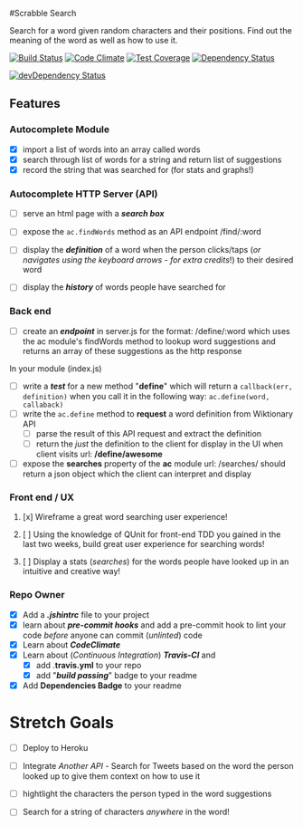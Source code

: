 #Scrabble Search

Search for a word given random characters and their positions. Find out the meaning of the word as well as how to use it.

[![Build Status](https://travis-ci.org/jmnr/scrabble.png?branch=master)](https://travis-ci.org/jmnr/scrabble)
[![Code Climate](https://codeclimate.com/repos/5565ab08e30ba00ffb008e17/badges/063396e0507dff112f33/gpa.svg)](https://codeclimate.com/repos/5565ab08e30ba00ffb008e17/feed)
[![Test Coverage](https://codeclimate.com/repos/5565ab08e30ba00ffb008e17/badges/063396e0507dff112f33/coverage.svg)](https://codeclimate.com/repos/5565ab08e30ba00ffb008e17/coverage)
[![Dependency Status](https://david-dm.org/jmnr/scrabble.svg)](https://david-dm.org/jmnr/scrabble)

[![devDependency Status](https://david-dm.org/jmnr/scrabble.svg)](https://david-dm.org/jmnr/scrabble.svg#info=devDependencies) 

## Features

### Autocomplete Module

+ [x] import a list of words into an array called words
+ [x] search through list of words for a string and return list of suggestions
+ [x] record the string that was searched for (for stats and graphs!)

### Autocomplete HTTP Server (API)

+ [ ] serve an html page with a ***search box***
+ [ ] expose the `ac.findWords` method as an API endpoint /find/:word
+ [ ] display the ***definition*** of a word when the person clicks/taps (*or navigates using the keyboard arrows - for extra credits*!) to their desired word
+ [ ] display the ***history*** of words people have searched for


### Back end
+ [ ] create an ***endpoint*** in server.js for the format: /define/:word which uses the ac module's findWords method to lookup word suggestions and returns an array of these suggestions as the http response

In your module (index.js)
+ [ ] write a ***test*** for a new method "**define**" which will return a `callback(err, definition)` when you call it in the following way: `ac.define(word, callaback)`
+ [ ] write the `ac.define` method to **request** a word definition from Wiktionary API
  + [ ] parse the result of this API request and extract the definition
  + [ ] return the *just* the definition to the client for display in the UI when client visits url: **/define/awesome**
+ [ ] expose the **searches** property of the **ac** module url: /searches/ should return a json object which the client can interpret and display

### Front end / UX

1. [x] Wireframe a great word searching user experience!

2. [ ] Using the knowledge of QUnit for front-end TDD you gained in the last two weeks, build great user experience for searching words!

3. [ ] Display a stats (*searches*) for the words people have looked up in an intuitive and creative way!

### Repo Owner

+ [x] Add a ***.jshintrc*** file to your project
+ [x] learn about ***pre-commit hooks*** and add a pre-commit hook to lint
your code *before* anyone can commit (*unlinted*) code
+ [x] Learn about ***CodeClimate***
+ [x] Learn about (*Continuous Integration*) ***Travis-CI*** and
  + [x] add .**travis.yml** to your repo
  + [x] add "***build passing***" badge to your readme
+ [x] Add **Dependencies Badge** to your readme

# Stretch Goals

+ [ ] Deploy to Heroku

+ [ ] Integrate *Another API*  - Search for Tweets based on the word the person looked up to give them context on how to use it

+ [ ] hightlight the characters the person typed in the word suggestions

+ [ ] Search for a string of characters *anywhere* in the word!
